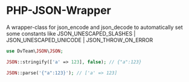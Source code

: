 # PHP-JSON-Wrapper

A wrapper-class for json_encode and json_decode to automatically set some constants like JSON_UNESCAPED_SLASHES | JSON_UNESCAPED_UNICODE | JSON_THROW_ON_ERROR

```php
use DvTeam\JSON\JSON;

JSON::stringify(['a' => 123], false); // {"a":123}

JSON::parse('{"a":123}'); // ['a' => 123]
```
